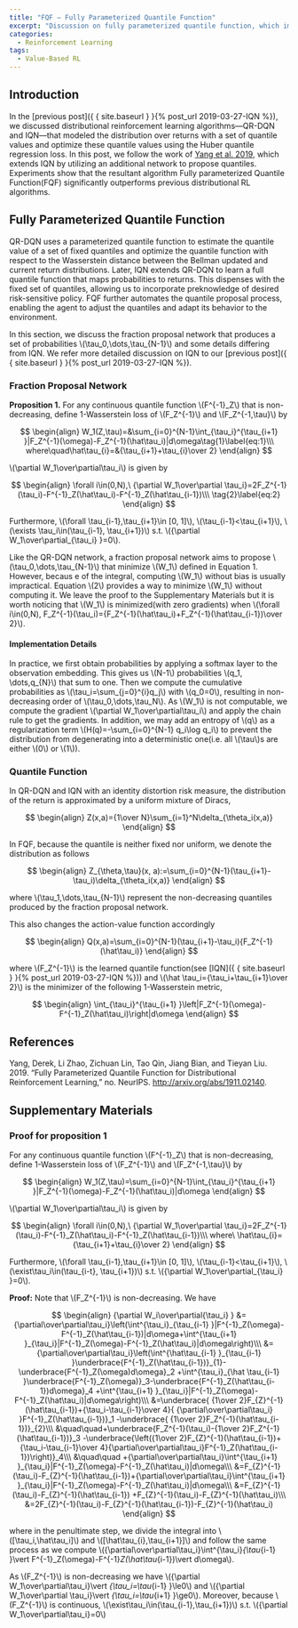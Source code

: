 ```yaml
---
title: "FQF — Fully Parameterized Quantile Function"
excerpt: "Discussion on fully parameterized quantile function, which improves IQN by further parameterizing the quantile proposal process."
categories:
  - Reinforcement Learning
tags:
  - Value-Based RL
---
```


## Introduction

In the [previous post]({ { site.baseurl } }{% post_url 2019-03-27-IQN %}), we discussed distributional reinforcement learning algorithms—QR-DQN and IQN—that modeled the distribution over returns with a set of quantile values and optimize these quantile values using the Huber quantile regression loss. In this post, we follow the work of [Yang et al. 2019](#ref1), which extends IQN by utilizing an additional network to propose quantiles. Experiments show that the resultant algorithm Fully parameterized Quantile Function(FQF) significantly outperforms previous distributional RL algorithms.

## Fully Parameterized Quantile Function

QR-DQN uses a parameterized quantile function to estimate the quantile value of a set of fixed quantiles and optimize the quantile function with respect to the Wasserstein distance between the Bellman updated and current return distributions. Later, IQN extends QR-DQN to learn a full quantile function that maps probabilities to returns. This dispenses with the fixed set of quantiles, allowing us to incorporate preknowledge of desired risk-sensitive policy. FQF further automates the quantile proposal process, enabling the agent to adjust the quantiles and adapt its behavior to the environment. 

In this section, we discuss the fraction proposal network that produces a set of probabilities \\(\tau_0,\dots,\tau_{N-1}\\) and some details differing from IQN. We refer more detailed discussion on IQN to our [previous post]({ { site.baseurl } }{% post_url 2019-03-27-IQN %}).

### Fraction Proposal Network

**Proposition 1.** For any continuous quantile function \\(F^{-1}_Z\\) that is non-decreasing, define 1-Wasserstein loss of \\(F_Z^{-1}\\) and \\(F_Z^{-1,\tau}\\) by 


$$
\begin{align}
W_1(Z,\tau)=&\sum_{i=0}^{N-1}\int_{\tau_i}^{\tau_{i+1} }|F_Z^{-1}(\omega)-F_Z^{-1}(\hat\tau_i)|d\omega\tag{1}\label{eq:1}\\\
where\quad\hat\tau_{i}=&{\tau_{i+1}+\tau_{i}\over 2}
\end{align}
$$

\\(\partial W_1\over\partial\tau_i\\) is given by

$$
\begin{align}
\forall i\in(0,N),\ {\partial W_1\over\partial \tau_i}=2F_Z^{-1}(\tau_i)-F^{-1}_Z(\hat\tau_i)-F^{-1}_Z(\hat\tau_{i-1})\\\
\tag{2}\label{eq:2}
\end{align}
$$

Furthermore, \\(\forall \tau_{i-1},\tau_{i+1}\in [0, 1]\\), \\(\tau_{i-1}<\tau_{i+1}\\), \\(\exists \tau_i\in(\tau_{i-1}, \tau_{i+1})\\) s.t. \\({\partial W_1\over\partial_{\tau_i} }=0\\).

Like the QR-DQN network, a fraction proposal network aims to propose \\(\tau_0,\dots,\tau_{N-1}\\) that minimize \\(W_1\\) defined in Equation 1. However, becaus e of the integral, computing \\(W_1\\) without bias is usually impractical. Equation \\(2\\) provides a way to minimize \\(W_1\\) without computing it. We leave the proof to the Supplementary Materials but it is worth noticing that \\(W_1\\) is minimized(with zero gradients) when \\(\forall i\in(0,N), F_Z^{-1}(\tau_i)={F_Z^{-1}(\hat\tau_i)+F_Z^{-1}(\hat\tau_{i-1})\over 2}\\).

#### Implementation Details

In practice, we first obtain probabilities by applying a softmax layer to the observation embedding. This gives us \\(N-1\\) probabilities \\(q_1, \dots,q_{N}\\) that sum to one. Then we compute the cumulative probabilities as \\(\tau_i=\sum_{j=0}^{i}q_j\\) with \\(q_0=0\\), resulting in non-decreasing order of \\(\tau_0,\dots,\tau_N\\). As \\(W_1\\) is not computable, we compute the gradient \\(\partial W_1\over\partial\tau_i\\) and apply the chain rule to get the gradients. In addition, we may add an entropy of \\(q\\) as a regularization term \\(H(q)=-\sum_{i=0}^{N-1} q_i\log q_i\\) to prevent the distribution from degenerating into a deterministic one(i.e. all \\(\tau\\)s are either \\(0\\) or \\(1\\)).

### Quantile Function

In QR-DQN and IQN with an identity distortion risk measure, the distribution of the return is approximated by a uniform mixture of Diracs,

$$
\begin{align}
Z(x,a)={1\over N}\sum_{i=1}^N\delta_{\theta_i(x,a)}
\end{align}
$$

In FQF, because the quantile is neither fixed nor uniform, we denote the distribution as follows

$$
\begin{align}
Z_{\theta,\tau}(x, a):=\sum_{i=0}^{N-1}(\tau_{i+1}-\tau_i)\delta_{\theta_i(x,a)}
\end{align}
$$

where \\(\tau_1,\dots,\tau_{N-1}\\) represent the non-decreasing quantiles produced by the fraction proposal network.

This also changes the action-value function accordingly

$$
\begin{align}
Q(x,a)=\sum_{i=0}^{N-1}(\tau_{i+1}-\tau_i){F_Z^{-1}(\hat\tau_i)}
\end{align}
$$

where \\(F_Z^{-1}\\) is the learned quantile function(see [IQN]({ { site.baseurl } }{% post_url 2019-03-27-IQN %})) and \\(\hat \tau_i={\tau_i+\tau_{i+1}\over 2}\\) is the minimizer of the following 1-Wasserstein metric,

$$
\begin{align}
\int_{\tau_i}^{\tau_{i+1} }\left|F_Z^{-1}(\omega)-F^{-1}_Z(\hat\tau_i)\right|d\omega
\end{align}
$$


## References

<a name="ref1"></a>Yang, Derek, Li Zhao, Zichuan Lin, Tao Qin, Jiang Bian, and Tieyan Liu. 2019. “Fully Parameterized Quantile Function for Distributional Reinforcement Learning,” no. NeurIPS. http://arxiv.org/abs/1911.02140.

## Supplementary Materials

### Proof for proposition 1

For any continuous quantile function \\(F^{-1}_Z\\) that is non-decreasing, define 1-Wasserstein loss of \\(F_Z^{-1}\\) and \\(F_Z^{-1,\tau}\\) by 

$$
\begin{align}
W_1(Z,\tau)=\sum_{i=0}^{N-1}\int_{\tau_i}^{\tau_{i+1} }|F_Z^{-1}(\omega)-F_Z^{-1}(\hat\tau_i)|d\omega
\end{align}
$$

\\(\partial W_1\over\partial\tau_i\\) is given by

$$
\begin{align}
\forall i\in(0,N),\ {\partial W_1\over\partial \tau_i}=2F_Z^{-1}(\tau_i)-F^{-1}_Z(\hat\tau_i)-F^{-1}_Z(\hat\tau_{i-1})\\\
where\ \hat\tau_{i}={\tau_{i+1}+\tau_{i}\over 2}
\end{align}
$$

Furthermore, \\(\forall \tau_{i-1},\tau_{i+1}\in [0, 1]\\), \\(\tau_{i-1}<\tau_{i+1}\\), \\(\exist\tau_i\in(\tau_{i-t}, \tau_{i+1})\\) s.t. \\({\partial W_1\over\partial_{\tau_i} }=0\\).

**Proof:** Note that \\(F_Z^{-1}\\) is non-decreasing. We have

$$
\begin{align}
{\partial W_i\over\partial{\tau_i} }
&={\partial\over\partial\tau_i}\left(\int^{\tau_i}_{\tau_{i-1} }|F^{-1}_Z(\omega)-F^{-1}_Z(\hat\tau_{i-1})|d\omega+\int^{\tau_{i+1} }_{\tau_i}|F^{-1}_Z(\omega)-F^{-1}_Z(\hat\tau_i)|d\omega\right)\\\
&={\partial\over\partial\tau_i}\left(\int^{\hat\tau_{i-1} }_{\tau_{i-1} }\underbrace{F^{-1}_Z(\hat\tau_{i-1})}_{1}-\underbrace{F^{-1}_Z(\omega)d\omega}_2
+\int^{\tau_i}_{\hat \tau_{i-1} }\underbrace{F^{-1}_Z(\omega)}_3-\underbrace{F^{-1}_Z(\hat\tau_{i-1})d\omega}_4
+\int^{\tau_{i+1} }_{\tau_i}|F^{-1}_Z(\omega)-F^{-1}_Z(\hat\tau_i)|d\omega\right)\\\
&=\underbrace{ {1\over 2}F_{Z}^{-1}(\hat\tau_{i-1})+{\tau_i-\tau_{i-1}\over 4}{ {\partial\over\partial\tau_i} }F^{-1}_Z(\hat\tau_{i-1})}_1
-\underbrace{ {1\over 2}F_Z^{-1}(\hat\tau_{i-1})}_{2}\\\
&\quad\quad+\underbrace{F_Z^{-1}(\tau_i)-{1\over 2}F_Z^{-1}(\hat\tau_{i-1})}_3
-\underbrace{\left({1\over 2}F_{Z}^{-1}(\hat\tau_{i-1})+{\tau_i-\tau_{i-1}\over 4}{\partial\over\partial\tau_i}F^{-1}_Z(\hat\tau_{i-1})\right)}_4\\\
&\quad\quad +{\partial\over\partial\tau_i}\int^{\tau_{i+1} }_{\tau_i}|F^{-1}_Z(\omega)-F^{-1}_Z(\hat\tau_i)|d\omega\\\
&=F_{Z}^{-1}(\tau_i)-F_{Z}^{-1}(\hat\tau_{i-1})+{\partial\over\partial\tau_i}\int^{\tau_{i+1} }_{\tau_i}|F^{-1}_Z(\omega)-F^{-1}_Z(\hat\tau_i)|d\omega\\\
&=F_{Z}^{-1}(\tau_i)-F_{Z}^{-1}(\hat\tau_{i-1})
+F_{Z}^{-1}(\tau_i)-F_{Z}^{-1}(\hat\tau_i)\\\
&=2F_{Z}^{-1}(\tau_i)-F_{Z}^{-1}(\hat\tau_{i-1})-F_{Z}^{-1}(\hat\tau_i)
\end{align}
$$

where in the penultimate step, we divide the integral into \\([\tau_i,\hat\tau_i]\\) and \\([\hat\tau_{i},\tau_{i+1}]\\) and follow the same process as we compute \\({\partial\over\partial\tau_i}\int^{\tau_i}_{\tau_{i-1} }\vert F^{-1}_Z(\omega)-F^{-1}_Z(\hat\tau_{i-1})\vert d\omega\\).

As \\(F_Z^{-1}\\) is non-decreasing we have \\({\partial W_1\over\partial\tau_i}\vert _{\tau_i=\tau_{i-1} }\le0\\) and \\({\partial W_1\over\partial \tau_i}\vert _{\tau_i=\tau_{i+1} }\ge0\\). Moreover, because \\(F_Z^{-1}\\) is continuous, \\(\exist\tau_i\in(\tau_{i-1},\tau_{i+1})\\) s.t. \\({\partial W_1\over\partial\tau_i}=0\\)

